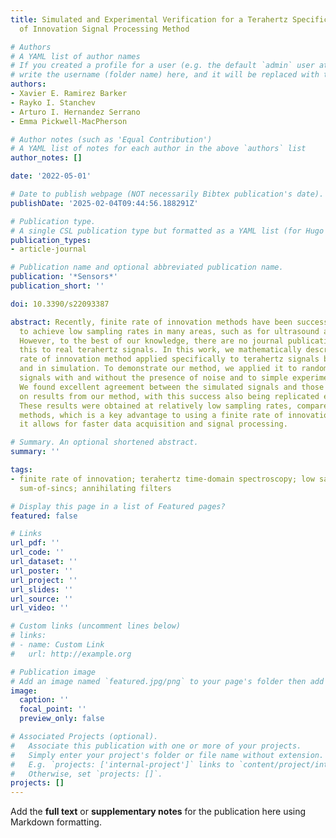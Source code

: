 ```yaml
---
title: Simulated and Experimental Verification for a Terahertz Specific Finite Rate
  of Innovation Signal Processing Method

# Authors
# A YAML list of author names
# If you created a profile for a user (e.g. the default `admin` user at `content/authors/admin/`), 
# write the username (folder name) here, and it will be replaced with their full name and linked to their profile.
authors:
- Xavier E. Ramirez Barker
- Rayko I. Stanchev
- Arturo I. Hernandez Serrano
- Emma Pickwell-MacPherson

# Author notes (such as 'Equal Contribution')
# A YAML list of notes for each author in the above `authors` list
author_notes: []

date: '2022-05-01'

# Date to publish webpage (NOT necessarily Bibtex publication's date).
publishDate: '2025-02-04T09:44:56.188291Z'

# Publication type.
# A single CSL publication type but formatted as a YAML list (for Hugo requirements).
publication_types:
- article-journal

# Publication name and optional abbreviated publication name.
publication: '*Sensors*'
publication_short: ''

doi: 10.3390/s22093387

abstract: Recently, finite rate of innovation methods have been successfully applied
  to achieve low sampling rates in many areas, such as for ultrasound and radio signals.
  However, to the best of our knowledge, there are no journal publications applying
  this to real terahertz signals. In this work, we mathematically describe a finite
  rate of innovation method applied specifically to terahertz signals both experimentally
  and in simulation. To demonstrate our method, we applied it to randomized simulated
  signals with and without the presence of noise and to simple experimental measurements.
  We found excellent agreement between the simulated signals and those recreated based
  on results from our method, with this success also being replicated experimentally.
  These results were obtained at relatively low sampling rates, compared to standard
  methods, which is a key advantage to using a finite rate of innovation method as
  it allows for faster data acquisition and signal processing.

# Summary. An optional shortened abstract.
summary: ''

tags:
- finite rate of innovation; terahertz time-domain spectroscopy; low sampling rate;
  sum-of-sincs; annihilating filters

# Display this page in a list of Featured pages?
featured: false

# Links
url_pdf: ''
url_code: ''
url_dataset: ''
url_poster: ''
url_project: ''
url_slides: ''
url_source: ''
url_video: ''

# Custom links (uncomment lines below)
# links:
# - name: Custom Link
#   url: http://example.org

# Publication image
# Add an image named `featured.jpg/png` to your page's folder then add a caption below.
image:
  caption: ''
  focal_point: ''
  preview_only: false

# Associated Projects (optional).
#   Associate this publication with one or more of your projects.
#   Simply enter your project's folder or file name without extension.
#   E.g. `projects: ['internal-project']` links to `content/project/internal-project/index.md`.
#   Otherwise, set `projects: []`.
projects: []
---
```


Add the **full text** or **supplementary notes** for the publication here using Markdown formatting.

